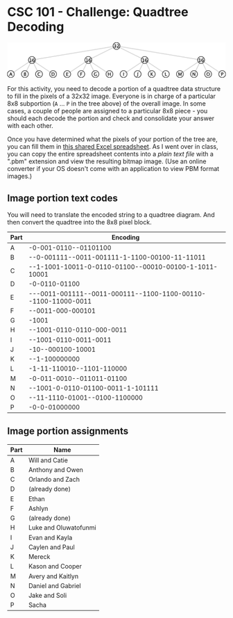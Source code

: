 # CSC 101 - Challenge: Quadtree Decoding

![Overall 32x32 quad tree](qdt-tree.png)

For this activity, you need to decode a portion of a quadtree data structure to fill in the pixels of a 32x32 image. Everyone is in charge of a particular 8x8 subportion (`A` ... `P` in the tree above) of the overall image. In some cases, a couple of people are assigned to a particular 8x8 piece - you should each decode the portion and check and consolidate your answer with each other.

Once you have determined what the pixels of your portion of the tree are, you can fill them in [this shared Excel spreadsheet](https://berrycollege2-my.sharepoint.com/:x:/g/personal/nhamid_berry_edu/ESJ73OasrfpCjHDc14IDmmUB0FY5QCHyxHJ7jXF5qztxlw?e=Ii9zul). As I went over in class, you can copy the entire spreadsheet contents into a *plain text file* with a ".pbm" extension and view the resulting bitmap image. (Use an online converter if your OS doesn't come with an application to view PBM format images.)

## Image portion text codes

You will need to translate the encoded string to a quadtree diagram. And then convert the quadtree into the 8x8 pixel block.

|Part|Encoding|
|-|----------------|
A | -0-001-0110--01101100
B | --0-001111--0011-001111-1-1100-00100-11-11011
C | --1-1001-10011-0-0110-01100--00010-00100-1-1011-10001
D | -0-0110-01100
E | ---0011-001111--0011-000111--1100-1100-00110--1100-11000-0011
F | --0011-000-000101
G | -1001
H | --1001-0110-0110-000-0011
I | --1001-0110-0011-0011
J | -10--000100-10001
K | --1-100000000
L | -1-11-110010--1101-110000
M | -0-011-0010--011011-01100
N | --1001-0-0110-01100-0011-1-101111
O | --11-1110-01001--0100-1100000
P | -0-0-01000000


## Image portion assignments

|Part|Name|
|-|----------------|
A | Will	and Catie
B | Anthony	and Owen
C | Orlando	and Zach
D |    (already done)
E | Ethan
F | Ashlyn
G |    (already done)
H | Luke	and Oluwatofunmi
I | Evan	and Kayla
J | Caylen	and Paul
K | Mereck
L | Kason	and Cooper
M | Avery	and Kaitlyn
N | Daniel	and Gabriel
O | Jake	and Soli
P | Sacha

